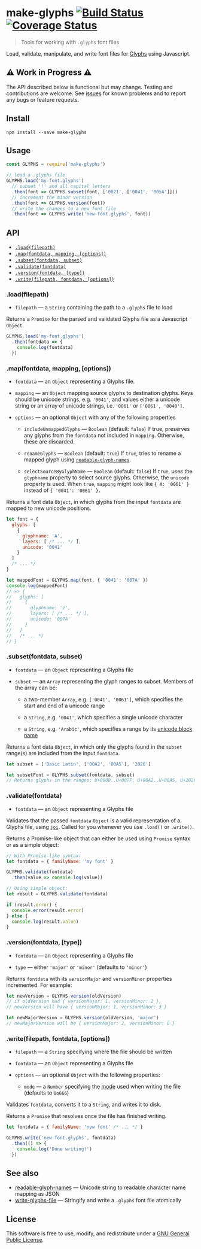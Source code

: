 # make-glyphs [![Build Status](https://travis-ci.org/delucis/make-glyphs.svg?branch=master)](https://travis-ci.org/delucis/make-glyphs) [![Coverage Status](https://coveralls.io/repos/github/delucis/make-glyphs/badge.svg?branch=master)](https://coveralls.io/github/delucis/make-glyphs?branch=master)

> Tools for working with `.glyphs` font files

Load, validate, manipulate, and write font files for [Glyphs](http://glyphsapp.com/) using Javascript.


## ⚠️ Work in Progress ⚠️

The API described below is functional but may change. Testing and contributions are welcome. See [issues](https://github.com/delucis/make-glyphs/issues) for known problems and to report any bugs or feature requests.


## Install

    npm install --save make-glyphs


## Usage

```js
const GLYPHS = require('make-glyphs')

// load a .glyphs file
GLYPHS.load('my-font.glyphs')
  // subset '!' and all capital letters
  .then(font => GLYPHS.subset(font, ['0021', ['0041', '005A']]))
  // increment the minor version
  .then(font => GLYPHS.version(font))
  // write the changes to a new font file
  .then(font => GLYPHS.write('new-font.glyphs', font))
```


## API

- [`.load(filepath)`](#loadfilepath)
- [`.map(fontdata, mapping, [options])`](#mapfontdata-mapping-options)
- [`.subset(fontdata, subset)`](#subsetfontdata-subset)
- [`.validate(fontdata)`](#validatefontdata)
- [`.version(fontdata, [type])`](#versionfontdata-type)
- [`.write(filepath, fontdata, [options])`](#writefilepath-fontdata-options)


### .load(filepath)

- `filepath` — a `String` containing the path to a `.glyphs` file to load

Returns a `Promise` for the parsed and validated Glyphs file as a Javascript `Object`.

```js
GLYPHS.load('my-font.glyphs')
  .then(fontdata => {
    console.log(fontdata)
  })
```


### .map(fontdata, mapping, [options])

- `fontdata` — an `Object` representing a Glyphs file.

- `mapping` — an `Object` mapping source glyphs to destination glyphs. Keys should be unicode strings, e.g. `'0041'`, and values either a unicode string or an array of unicode strings, i.e. `'0061'` or `['0061', '0040']`.

- `options` — an optional `Object` with any of the following properties

  - `includeUnmappedGlyphs` — `Boolean` (default: `false`) If true, preserves any glyphs from the `fontdata` not included in `mapping`. Otherwise, these are discarded.

  - `renameGlyphs` — `Boolean` (default: `true`) If `true`, tries to rename a mapped glyph using [`readable-glyph-names`](https://github.com/delucis/readable-glyph-names).

  - `selectSourceByGlyphName` — `Boolean` (default: `false`) If `true`, uses the `glyphname` property to select source glyphs. Otherwise, the `unicode` property is used. When `true`, `mapping` might look like `{ A: '0061' }` instead of `{ '0041': '0061' }.`

Returns a font data `Object`, in which glyphs from the input `fontdata` are mapped to new unicode positions.

```js
let font = {
  glyphs: [
    {
      glyphname: 'A',
      layers: [ /* ... */ ],
      unicode: '0041'
    }
  ]
  /* ... */
}

let mappedFont = GLYPHS.map(font, { '0041': '007A' })
console.log(mappedFont)
// => {
//   glyphs: [
//     {
//       glyphname: 'z',
//       layers: [ /* ... */ ],
//       unicode: '007A'
//     }
//   ]
//   /* ... */
// }
```


### .subset(fontdata, subset)

- `fontdata` — an `Object` representing a Glyphs file

- `subset` — an `Array` representing the glyph ranges to subset.
  Members of the array can be:

  - a two-member `Array`, e.g. `['0041', '0061']`, which specifies the start and end of a unicode range

  - a `String`, e.g. `'0041'`, which specifies a single unicode character

  - a `String`, e.g. `'Arabic'`, which specifies a range by its [unicode block name](https://en.wikipedia.org/wiki/Unicode_block)

Returns a font data `Object`, in which only the glyphs found in the `subset` range(s) are included from the input `fontdata`.

```js
let subset = ['Basic Latin', ['00A2', '00A5'], '2026']

let subsetFont = GLYPHS.subset(fontdata, subset)
// Returns glyphs in the ranges: U+0000..U+007F, U+00A2..U+00A5, U+2026
```


### .validate(fontdata)

- `fontdata` — an `Object` representing a Glyphs file

Validates that the passed `fontdata` `Object` is a valid representation of a Glyphs file, using [`joi`](https://github.com/hapijs/joi/). Called for you whenever you use `.load()` or `.write()`.

Returns a Promise-like object that can either be used using `Promise` syntax or as a simple object:

```js
// With Promise-like syntax:
let fontdata = { familyName: 'my font' }

GLYPHS.validate(fontdata)
  .then(value => console.log(value))
```

```js
// Using simple object:
let result = GLYPHS.validate(fontdata)

if (result.error) {
  console.error(result.error)
} else {
  console.log(result.value)
}
```


### .version(fontdata, [type])

- `fontdata` — an `Object` representing a Glyphs file

- `type` — either `'major'` or `'minor'` (defaults to `'minor'`)

Returns `fontdata` with its `versionMajor` and `versionMinor` properties incremented. For example:

```js
let newVersion = GLYPHS.version(oldVersion)
// if oldVersion had { versionMajor: 1, versionMinor: 2 },
// newVersion will have { versionMajor: 1, versionMinor: 3 }

let newMajorVersion = GLYPHS.version(oldVersion, 'major')
// newMajorVersion will be { versionMajor: 2, versionMinor: 0 }
```


### .write(filepath, fontdata, [options])

- `filepath` — a `String` specifying where the file should be written

- `fontdata` — an `Object` representing a Glyphs file

- `options` — an optional `Object` with the following properties:

  - `mode` — a `Number` specifying the [mode](https://en.wikipedia.org/wiki/File_system_permissions#Numeric_notation) used when writing the file (defaults to `0o666`)

Validates `fontdata`, converts it to a `String`, and writes it to disk.

Returns a `Promise` that resolves once the file has finished writing.

```js
let fontdata = { familyName: 'new font' /* ... */ }

GLYPHS.write('new-font.glyphs', fontdata)
  .then(() => {
    console.log('Done writing!')
  })
```


## See also

- [readable-glyph-names](https://github.com/delucis/readable-glyph-names) — Unicode string to readable character name mapping as JSON
- [write-glyphs-file](https://github.com/delucis/write-glyphs-file) — Stringify and write a `.glyphs` font file atomically


## License

This software is free to use, modify, and redistribute under a [GNU General Public License](http://www.gnu.org/licenses/gpl-3.0.txt).
